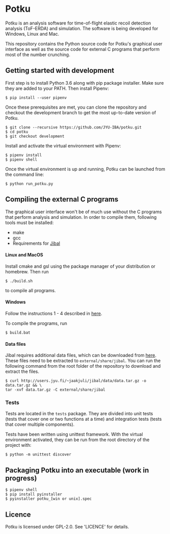 # Potku

Potku is an analysis software for time-of-flight elastic recoil detection 
analysis (ToF-ERDA) and simulation. The software is being developed for Windows, 
Linux and Mac.

This repository contains the Python source code for Potku's graphical user 
interface as well as the source code for external C programs that perform 
most of the number crunching.

## Getting started with development

First step is to install Python 3.6 along with pip package installer. Make 
sure they are added to your PATH. Then install Pipenv:
 
````
$ pip install --user pipenv
````

Once these prerequisites are met, you can clone the repository and 
checkout the development branch to get the most up-to-date version of Potku.
 
````
$ git clone --recursive https://github.com/JYU-IBA/potku.git
$ cd potku
$ git checkout development
````

Install and activate the virtual environment with Pipenv:

````
$ pipenv install
$ pipenv shell
````

Once the virtual environment is up and running, Potku can be launched from the 
command line:
 
````
$ python run_potku.py
````

## Compiling the external C programs

The graphical user interface won't be of much use without the C programs that 
perform analysis and simulation. In order to compile them, following tools 
must be installed:

- make
- gcc
- Requirements for [Jibal](https://github.com/JYU-IBA/jibal/blob/master/INSTALL.md#minimum-requirements)

#### Linux and MacOS

Install cmake and gsl using the package manager of your distribution or 
homebrew. Then run

````
$ ./build.sh
````

to compile all programs.

#### Windows

Follow the instructions 1 - 4 described in [here](https://github.com/JYU-IBA/jibal/blob/master/INSTALL.md#installation-instructions-for-microsoft-windows-10).

To compile the programs, run

````
$ build.bat
````

#### Data files

Jibal requires additional data files, which can be downloaded from 
[here](http://users.jyu.fi/~jaakjuli/jibal/data/). 
These files need to be extracted to ``external/share/jibal``. You can run the 
following command from the root folder of the repository to download and 
extract the files.

````
$ curl http://users.jyu.fi/~jaakjuli/jibal/data/data.tar.gz -o data.tar.gz && \
tar -xvf data.tar.gz -C external/share/jibal
````

### Tests

Tests are located in the ``tests`` package. They are divided into unit tests 
(tests that cover one or two functions at a time) and integration tests 
(tests that cover multiple components).
  
Tests have been written using unittest framework. With the virtual environment 
activated, they can be run from the root directory of the project with:

````
$ python -m unittest discover
````

## Packaging Potku into an executable (work in progress)

````
$ pipenv shell
$ pip install pyinstaller
$ pyinstaller potku_[win or unix].spec
````


## Licence

Potku is licensed under GPL-2.0. See 'LICENCE' for details.